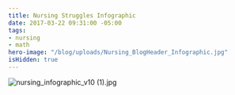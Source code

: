 ```yaml
---
title: Nursing Struggles Infographic
date: 2017-03-22 09:31:00 -05:00
tags:
- nursing
- math
hero-image: "/blog/uploads/Nursing_BlogHeader_Infographic.jpg"
isHidden: true
---
```


![nursing_infographic_v10 (1).jpg](/blog/uploads/nursing_infographic_v10%20(1).jpg)